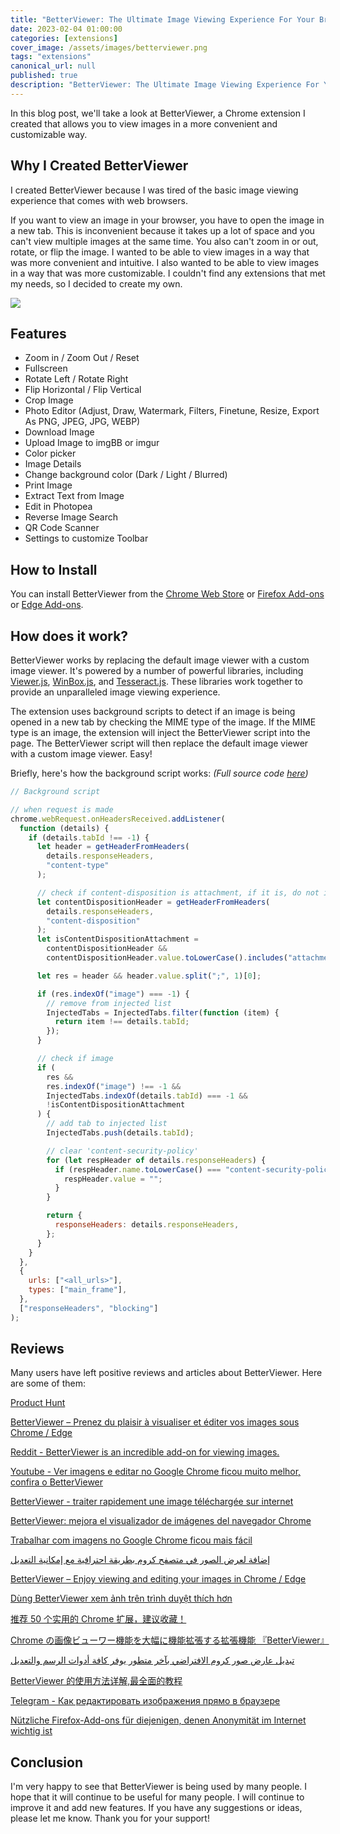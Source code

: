 ```yaml
---
title: "BetterViewer: The Ultimate Image Viewing Experience For Your Browser"
date: 2023-02-04 01:00:00
categories: [extensions]
cover_image: /assets/images/betterviewer.png
tags: "extensions"
canonical_url: null
published: true
description: "BetterViewer: The Ultimate Image Viewing Experience For Your Browser"
---
```


In this blog post, we'll take a look at BetterViewer, a Chrome extension I created that allows you to view images in a more convenient and customizable way.

## Why I Created BetterViewer

I created BetterViewer because I was tired of the basic image viewing experience that comes with web browsers.

If you want to view an image in your browser, you have to open the image in a new tab. This is inconvenient because it takes up a lot of space and you can't view multiple images at the same time. You also can't zoom in or out, rotate, or flip the image. I wanted to be able to view images in a way that was more convenient and intuitive. I also wanted to be able to view images in a way that was more customizable. I couldn't find any extensions that met my needs, so I decided to create my own.

![](https://user-images.githubusercontent.com/12462188/141027643-e478175a-6c4f-41ec-b9dd-c0c8b754f703.png)

## Features

- Zoom in / Zoom Out / Reset
- Fullscreen
- Rotate Left / Rotate Right
- Flip Horizontal / Flip Vertical
- Crop Image
- Photo Editor (Adjust, Draw, Watermark, Filters, Finetune, Resize, Export As PNG, JPEG, JPG, WEBP)
- Download Image
- Upload Image to imgBB or imgur
- Color picker
- Image Details
- Change background color (Dark / Light / Blurred)
- Print Image
- Extract Text from Image
- Edit in Photopea
- Reverse Image Search
- QR Code Scanner
- Settings to customize Toolbar

## How to Install

You can install BetterViewer from the [Chrome Web Store](https://chrome.google.com/webstore/detail/betterviewer/llcpfkbjgkpmapiidpnohffjmmnhpmpb) or [Firefox Add-ons](https://addons.mozilla.org/en-US/firefox/addon/betterviewer/) or [Edge Add-ons](https://microsoftedge.microsoft.com/addons/detail/betterviewer/jfladbainajdjpmdjpgndbgmkgibeddg).

## How does it work?

BetterViewer works by replacing the default image viewer with a custom image viewer. It's powered by a number of powerful libraries, including [Viewer.js](https://fengyuanchen.github.io/viewerjs/), [WinBox.js](https://nextapps-de.github.io/winbox/), and [Tesseract.js](https://tesseract.projectnaptha.com/). These libraries work together to provide an unparalleled image viewing experience.

The extension uses background scripts to detect if an image is being opened in a new tab by checking the MIME type of the image. If the MIME type is an image, the extension will inject the BetterViewer script into the page. The BetterViewer script will then replace the default image viewer with a custom image viewer. Easy!

Briefly, here's how the background script works: _(Full source code [here](https://github.com/Ademking/BetterViewer/blob/master/background.js))_

```js
// Background script

// when request is made
chrome.webRequest.onHeadersReceived.addListener(
  function (details) {
    if (details.tabId !== -1) {
      let header = getHeaderFromHeaders(
        details.responseHeaders,
        "content-type"
      );

      // check if content-disposition is attachment, if it is, do not inject
      let contentDispositionHeader = getHeaderFromHeaders(
        details.responseHeaders,
        "content-disposition"
      );
      let isContentDispositionAttachment =
        contentDispositionHeader &&
        contentDispositionHeader.value.toLowerCase().includes("attachment");

      let res = header && header.value.split(";", 1)[0];

      if (res.indexOf("image") === -1) {
        // remove from injected list
        InjectedTabs = InjectedTabs.filter(function (item) {
          return item !== details.tabId;
        });
      }

      // check if image
      if (
        res &&
        res.indexOf("image") !== -1 &&
        InjectedTabs.indexOf(details.tabId) === -1 &&
        !isContentDispositionAttachment
      ) {
        // add tab to injected list
        InjectedTabs.push(details.tabId);

        // clear 'content-security-policy'
        for (let respHeader of details.responseHeaders) {
          if (respHeader.name.toLowerCase() === "content-security-policy") {
            respHeader.value = "";
          }
        }

        return {
          responseHeaders: details.responseHeaders,
        };
      }
    }
  },
  {
    urls: ["<all_urls>"],
    types: ["main_frame"],
  },
  ["responseHeaders", "blocking"]
);
```

## Reviews

Many users have left positive reviews and articles about BetterViewer. Here are some of them:

[Product Hunt](https://www.producthunt.com/posts/betterviewer)

[BetterViewer – Prenez du plaisir à visualiser et éditer vos images sous Chrome / Edge](https://korben.info/betterviewer-visualiser-editer-images-sous-chrome-edge.html)

[Reddit - BetterViewer is an incredible add-on for viewing images.](https://www.reddit.com/r/firefox/comments/uoubin/betterviewer_is_an_incredible_addon_for_viewing/)

[Youtube - Ver imagens e editar no Google Chrome ficou muito melhor, confira o BetterViewer](https://www.youtube.com/watch?v=w7X6M_Xm1vE&ab_channel=JulioSardinha)

[BetterViewer - traiter rapidement une image téléchargée sur internet](https://www.libellules.net/post/betterviewer-traiter-rapidement-une-image-t%C3%A9l%C3%A9charg%C3%A9e-sur-internet)

[BetterViewer: mejora el visualizador de imágenes del navegador Chrome](https://www.softandapps.info/2021/11/18/betterviewer-mejora-el-visualizador-de-imagenes-del-navegador-chrome/?utm_source=linkedin&utm_medium=bloguersnet)

[Trabalhar com imagens no Google Chrome ficou mais fácil](https://js.art.br/betterviewer/)

[إضافة لعرض الصور في متصفح كروم بطريقة احترافية مع إمكانية التعديل](http://www.igli5.com/2021/11/blog-post_293.html)

[BetterViewer – Enjoy viewing and editing your images in Chrome / Edge](https://www.easy-tutorials.com/betterviewer-enjoy-viewing-and-editing-your-images-in-chrome-edge/)

[Dùng BetterViewer xem ảnh trên trình duyệt thích hơn](https://www.linhkienmaytinhvungtau.com/2021/12/dung-betterviewer-xem-anh-tren-trinh.html)

[推荐 50 个实用的 Chrome 扩展，建议收藏！](https://os.51cto.com/article/705864.html#:~:text=49%E3%80%81-,BetterViewer,-BetterViewer%20%E5%8F%AF%E4%BB%A5%E6%8F%90%E4%BE%9B)

[Chrome の画像ビューワー機能を大幅に機能拡張する拡張機能 『BetterViewer』](https://pc.mogeringo.com/archives/88205)

[تبديل عارض صور كروم الافتراضي بآخر متطور يوفر كافة أدوات الرسم والتعديل](https://www.pcfacile1.com/archives/21506)

[BetterViewer 的使用方法详解,最全面的教程](https://blog.chinaoc.com.cn/p/2238366.html)

[Telegram - Как редактировать изображения прямо в браузере](https://t.me/bugnotfeature/3242)

[Nützliche Firefox-Add-ons für diejenigen, denen Anonymität im Internet wichtig ist](https://seyler.eksisozluk.com/internette-anonimligine-onem-verenler-icin-birbirinden-kullanisli-firefox-eklentileri)

## Conclusion

I'm very happy to see that BetterViewer is being used by many people. I hope that it will continue to be useful for many people. I will continue to improve it and add new features. If you have any suggestions or ideas, please let me know. Thank you for your support!

